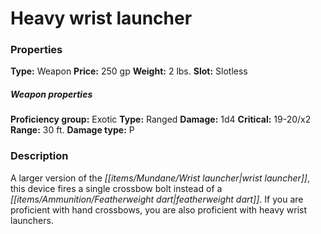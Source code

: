 ﻿---
Title: "Heavy wrist launcher"
Type: "Weapon"
Price: "250 gp"
Weight: "2 lbs."
Slot: "Slotless"
Proficiency group: "Exotic"
Weapon properties Type: "Ranged"
Damage: "1d4"
Critical: "19-20/x2"
Range: "30 ft."
Damage type: "P"
Description: |
  "A larger version of the wrist launcher, this device fires a single crossbow bolt instead of a featherweight dart. If you are proficient with hand crossbows, you are also proficient with heavy wrist launchers."
Sources: "['Ultimate Intrigue']"
---

# Heavy wrist launcher

### Properties

**Type:** Weapon **Price:** 250 gp **Weight:** 2 lbs. **Slot:** Slotless

##### Weapon properties

**Proficiency group:** Exotic **Type:** Ranged **Damage:** 1d4 **Critical:** 19-20/x2 **Range:** 30 ft. **Damage type:** P

### Description

A larger version of the _[[items/Mundane/Wrist launcher|wrist launcher]]_, this device fires a single crossbow bolt instead of a _[[items/Ammunition/Featherweight dart|featherweight dart]]_. If you are proficient with hand crossbows, you are also proficient with heavy wrist launchers.

